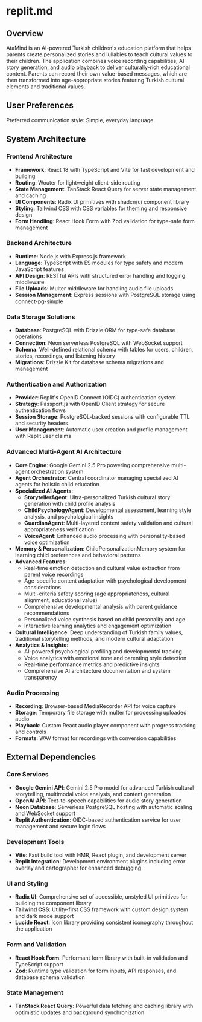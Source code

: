 # replit.md

## Overview

AtaMind is an AI-powered Turkish children's education platform that helps parents create personalized stories and lullabies to teach cultural values to their children. The application combines voice recording capabilities, AI story generation, and audio playback to deliver culturally-rich educational content. Parents can record their own value-based messages, which are then transformed into age-appropriate stories featuring Turkish cultural elements and traditional values.

## User Preferences

Preferred communication style: Simple, everyday language.

## System Architecture

### Frontend Architecture
- **Framework**: React 18 with TypeScript and Vite for fast development and building
- **Routing**: Wouter for lightweight client-side routing
- **State Management**: TanStack React Query for server state management and caching
- **UI Components**: Radix UI primitives with shadcn/ui component library
- **Styling**: Tailwind CSS with CSS variables for theming and responsive design
- **Form Handling**: React Hook Form with Zod validation for type-safe form management

### Backend Architecture
- **Runtime**: Node.js with Express.js framework
- **Language**: TypeScript with ES modules for type safety and modern JavaScript features
- **API Design**: RESTful APIs with structured error handling and logging middleware
- **File Uploads**: Multer middleware for handling audio file uploads
- **Session Management**: Express sessions with PostgreSQL storage using connect-pg-simple

### Data Storage Solutions
- **Database**: PostgreSQL with Drizzle ORM for type-safe database operations
- **Connection**: Neon serverless PostgreSQL with WebSocket support
- **Schema**: Well-defined relational schema with tables for users, children, stories, recordings, and listening history
- **Migrations**: Drizzle Kit for database schema migrations and management

### Authentication and Authorization
- **Provider**: Replit's OpenID Connect (OIDC) authentication system
- **Strategy**: Passport.js with OpenID Client strategy for secure authentication flows
- **Session Storage**: PostgreSQL-backed sessions with configurable TTL and security headers
- **User Management**: Automatic user creation and profile management with Replit user claims

### Advanced Multi-Agent AI Architecture
- **Core Engine**: Google Gemini 2.5 Pro powering comprehensive multi-agent orchestration system
- **Agent Orchestrator**: Central coordinator managing specialized AI agents for holistic child education
- **Specialized AI Agents**:
  - **StorytellerAgent**: Ultra-personalized Turkish cultural story generation with child profile analysis
  - **ChildPsychologyAgent**: Developmental assessment, learning style analysis, and psychological insights
  - **GuardianAgent**: Multi-layered content safety validation and cultural appropriateness verification
  - **VoiceAgent**: Enhanced audio processing with personality-based voice optimization
- **Memory & Personalization**: ChildPersonalizationMemory system for learning child preferences and behavioral patterns
- **Advanced Features**:
  - Real-time emotion detection and cultural value extraction from parent voice recordings
  - Age-specific content adaptation with psychological development considerations
  - Multi-criteria safety scoring (age appropriateness, cultural alignment, educational value)
  - Comprehensive developmental analysis with parent guidance recommendations
  - Personalized voice synthesis based on child personality and age
  - Interactive learning analytics and engagement optimization
- **Cultural Intelligence**: Deep understanding of Turkish family values, traditional storytelling methods, and modern cultural adaptation
- **Analytics & Insights**: 
  - AI-powered psychological profiling and developmental tracking
  - Voice analytics with emotional tone and parenting style detection
  - Real-time performance metrics and predictive insights
  - Comprehensive AI architecture documentation and system transparency

### Audio Processing
- **Recording**: Browser-based MediaRecorder API for voice capture
- **Storage**: Temporary file storage with multer for processing uploaded audio
- **Playback**: Custom React audio player component with progress tracking and controls
- **Formats**: WAV format for recordings with conversion capabilities

## External Dependencies

### Core Services
- **Google Gemini API**: Gemini 2.5 Pro model for advanced Turkish cultural storytelling, multimodal voice analysis, and content generation
- **OpenAI API**: Text-to-speech capabilities for audio story generation
- **Neon Database**: Serverless PostgreSQL hosting with automatic scaling and WebSocket support
- **Replit Authentication**: OIDC-based authentication service for user management and secure login flows

### Development Tools
- **Vite**: Fast build tool with HMR, React plugin, and development server
- **Replit Integration**: Development environment plugins including error overlay and cartographer for enhanced debugging

### UI and Styling
- **Radix UI**: Comprehensive set of accessible, unstyled UI primitives for building the component library
- **Tailwind CSS**: Utility-first CSS framework with custom design system and dark mode support
- **Lucide React**: Icon library providing consistent iconography throughout the application

### Form and Validation
- **React Hook Form**: Performant form library with built-in validation and TypeScript support
- **Zod**: Runtime type validation for form inputs, API responses, and database schema validation

### State Management
- **TanStack React Query**: Powerful data fetching and caching library with optimistic updates and background synchronization